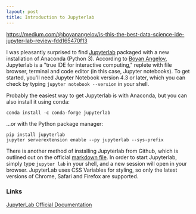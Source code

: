 ```yaml
---
layout: post
title: Introduction to Jupyterlab
---
```


https://medium.com/@boyanangelov/is-this-the-best-data-science-ide-jupyter-lab-review-fdd165470f13

I was pleasantly surprised to find [Jupyterlab](https://github.com/jupyterlab/jupyterlab) packaged with a new installation of Anaconda (Python 3). According to [Boyan Angelov](https://medium.com/@boyanangelov), Jupyterlab is a "true IDE for interactive computing," replete with file browser, terminal and code editor (in this case, Jupyter notebooks). To get started, you'll need Jupyter Notebook version 4.3 or later, which you can check by typing `jupyter notebook --version` in your shell. 

Probably the easiest way to get Jupyterlab is with Anaconda, but you can also install it using conda: 

```shell
conda install -c conda-forge jupyterlab
```

...or with the Python package manager:

```shell
pip install jupyterlab
jupyter serverextension enable --py jupyterlab --sys-prefix
```

There is another method of installing Jupyterlab from Github, which is outlined out on the official [markdown file](https://github.com/jupyterlab/jupyterlab). In order to start Jupyterlab, simply type `jupyter lab` in your shell, and a new session will open in your browser. JupyterLab uses CSS Variables for styling, so only the latest versions of Chrome, Safari and Firefox are supported. 

### Links

[JupyterLab Official Documentation](http://jupyterlab-tutorial.readthedocs.io/en/latest/)

